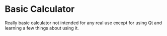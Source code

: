 # Basic Calculator 
Really basic calculator not intended for any real use except for using Qt and learning a few things about using it.
